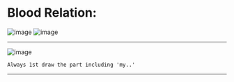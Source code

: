 # Blood Relation:

![image](https://user-images.githubusercontent.com/77873383/184167961-6c9f3073-16de-457b-869a-4542e8479411.png)
![image](https://user-images.githubusercontent.com/77873383/184167986-4461fe7d-3434-43cc-9292-c558a9a04076.png)

---

![image](https://user-images.githubusercontent.com/77873383/184197918-d8a54924-f311-4ed1-9161-6821b9a0df3a.png)

```Always 1st draw the part including 'my..'```

---
